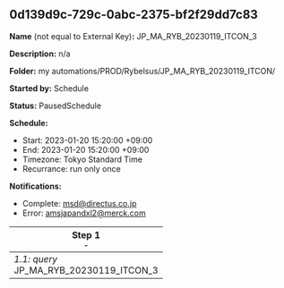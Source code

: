 ## 0d139d9c-729c-0abc-2375-bf2f29dd7c83

**Name** (not equal to External Key)**:** JP_MA_RYB_20230119_ITCON_3

**Description:** n/a

**Folder:** my automations/PROD/Rybelsus/JP_MA_RYB_20230119_ITCON/

**Started by:** Schedule

**Status:** PausedSchedule

**Schedule:**

* Start: 2023-01-20 15:20:00 +09:00
* End: 2023-01-20 15:20:00 +09:00
* Timezone: Tokyo Standard Time
* Recurrance: run only once

**Notifications:**

* Complete: msd@directus.co.jp
* Error: amsjapandxl2@merck.com

| Step 1<br>_<small>-</small>_ |
| --- |
| _1.1: query_<br>JP_MA_RYB_20230119_ITCON_3 |
